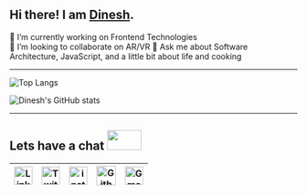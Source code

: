 ## Hi there! I am [Dinesh](https://www.thewebengineer.dev).


🔭 I’m currently working on Frontend Technologies  
👯 I’m looking to collaborate on AR/VR 
💬 Ask me about Software Architecture, JavaScript, and a little bit about life and cooking

---

![Top Langs](https://github-readme-stats.vercel.app/api/top-langs/?username=dineshyadav19&layout=compact)

![Dinesh's GitHub stats](https://github-readme-stats.vercel.app/api?username=dineshyadav19&count_private=true&show_icons=true)

---

## Lets have a chat <img src="https://github.com/TheDudeThatCode/TheDudeThatCode/blob/master/Assets/Handshake.gif"  width="60" height="35" />

| [<img src="https://github.com/TheDudeThatCode/TheDudeThatCode/blob/master/Assets/Linkedin.svg" alt="Linkedin Logo" width="32">](https://in.linkedin.com/in/dinesh-yadav-web) | [<img src="https://github.com/TheDudeThatCode/TheDudeThatCode/blob/master/Assets/Twitter.svg" alt="Twitter Logo" width="32">](https://twitter.com/yadinesh19) | [<img src="https://github.com/TheDudeThatCode/TheDudeThatCode/blob/master/Assets/Instagram.svg" alt="instagram logo" width="32">](https://www.instagram.com/dineshyadav19/)| [<img src="https://cdn.svgporn.com/logos/github-icon.svg" alt="Github logo" width="34">](https://github.com/dineshyadav19) | [<img src="https://github.com/TheDudeThatCode/TheDudeThatCode/blob/master/Assets/Gmail.svg" alt="Gmail logo" height="32">](mailto:dinesh.2108.yadav@gmail.com)
|:---:|:---:|:---:|:---:|:---:|
 













